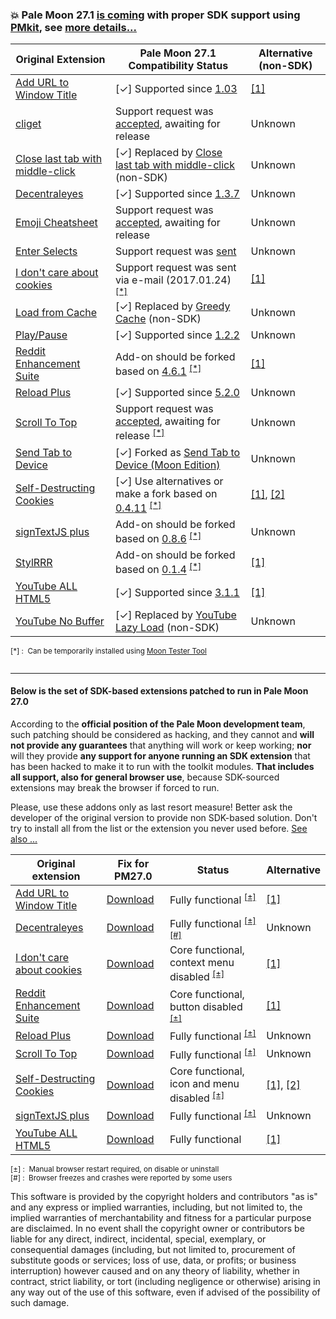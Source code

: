 ### :boom: Pale Moon 27.1 [is coming](http://www.palemoon.org/unstable/) with proper SDK support using [PMkit](https://github.com/JustOff/pm27-sdk-addons/blob/master/PMkit.md), see [more details...](https://forum.palemoon.org/viewtopic.php?p=103913#p103913)

| Original Extension | Pale Moon 27.1 Compatibility Status | Alternative (non-SDK) |
| -------------- | ----------------------------------- | ----------- |
| [Add URL to Window Title](https://addons.mozilla.org/addon/add-url-to-window-title/) | [✓] Supported since [1.03](https://addons.mozilla.org/en-US/firefox/addon/add-url-to-window-title/versions/1.03) | [[1]](https://addons.mozilla.org/addon/customize_titlebar_v2/) |
| [cliget](https://addons.mozilla.org/addon/cliget/) | Support request was [accepted](https://github.com/zaidka/cliget/pull/43), awaiting for release | Unknown |
| [Close last tab with middle-click](https://addons.mozilla.org/addon/close-last-tab-with-middle-/) | [✓] Replaced by [Close last tab with middle-click](https://forum.palemoon.org/viewtopic.php?p=99210#p99210) (non-SDK) | Unknown |
| [Decentraleyes](https://addons.mozilla.org/addon/decentraleyes/) | [✓] Supported since [1.3.7](https://addons.palemoon.org/extensions/decentraleyes/) | Unknown |
| [Emoji Cheatsheet](https://addons.mozilla.org/addon/emoji-cheatsheet/) | Support request was [accepted](https://github.com/johannhof/emoji-helper/pull/83), awaiting for release | Unknown |
| [Enter Selects](https://addons.mozilla.org/addon/enter-selects/) | Support request was [sent](https://github.com/Mardak/enterSelects/pull/17) | Unknown |
| [I don't care about cookies](https://addons.mozilla.org/addon/i-dont-care-about-cookies/) | Support request was sent via e-mail (2017.01.24) <sup>[[*]](#testing)</sup> | [[1]](https://www.kiboke-studio.hr/i-dont-care-about-cookies/abp/) |
| [Load from Cache](https://addons.mozilla.org/addon/load-from-cache/) | [✓] Replaced by [Greedy Cache](https://addons.palemoon.org/extensions/greedy-cache/) (non-SDK) | Unknown |
| [Play/Pause](https://addons.mozilla.org/en-US/firefox/addon/play-pause/) | [✓] Supported since [1.2.2](https://addons.mozilla.org/en-US/firefox/addon/play-pause/versions/1.2.2) | Unknown |
| [Reddit Enhancement Suite](https://addons.mozilla.org/addon/reddit-enhancement-suite/) | Add-on should be forked based on [4.6.1](https://addons.mozilla.org/en-US/firefox/addon/reddit-enhancement-suite/versions/4.6.1) <sup>[[*]](#testing)</sup> | [[1]](http://userscripts-mirror.org/scripts/show/82915) |
| [Reload Plus](https://addons.mozilla.org/addon/reload-plus/) | [✓] Supported since [5.2.0](https://addons.mozilla.org/en-US/firefox/addon/reload-plus/versions/5.2.0) | Unknown |
| [Scroll To Top](https://addons.mozilla.org/addon/scroll-to-top/) | Support request was [accepted](https://github.com/pratikabu/scrolltotop/pull/52), awaiting for release <sup>[[*]](#testing)</sup> | Unknown |
| [Send Tab to Device](https://addons.mozilla.org/addon/send-tab-to-device/) | [✓] Forked as [Send Tab to Device (Moon Edition)](https://github.com/JustOff/send-tab-to-device) | Unknown |
| [Self-Destructing Cookies](https://addons.mozilla.org/addon/self-destructing-cookies/) | [✓] Use alternatives or make a fork based on [0.4.11](https://addons.mozilla.org/en-US/firefox/addon/self-destructing-cookies/versions/0.4.11) <sup>[[*]](#testing)</sup> | [[1]](https://addons.mozilla.org/addon/cookies-exterminator/), [[2]](https://addons.palemoon.org/extensions/privacy-and-security/crush-those-cookies/) |
| [signTextJS plus](https://addons.mozilla.org/addon/signtextjs-plus/) | Add-on should be forked based on [0.8.6](https://addons.mozilla.org/en-US/firefox/addon/signtextjs-plus/versions/0.8.6) <sup>[[*]](#testing)</sup> | Unknown |
| [StylRRR](https://addons.mozilla.org/addon/stylrrr/) | Add-on should be forked based on [0.1.4](https://addons.mozilla.org/en-US/firefox/addon/stylrrr/versions/0.1.4) <sup>[[*]](#testing)</sup> | [[1]](https://addons.mozilla.org/addon/stylish/) |
| [YouTube ALL HTML5](https://addons.mozilla.org/addon/youtube-all-html5/) | [✓] Supported since  [3.1.1](https://addons.mozilla.org/en-US/firefox/addon/youtube-all-html5/versions/3.1.1) | [[1]](https://greasyfork.org/en/scripts/search?q=youtube) |
| [YouTube No Buffer](https://addons.mozilla.org/addon/youtube-no-buffer/) | [✓] Replaced by [YouTube Lazy Load](https://addons.palemoon.org/extensions/youtube-lazy-load/) (non-SDK) | Unknown |
<sup><a name="testing">[*]</a> : &nbsp;Can be temporarily installed using [Moon Tester Tool](https://addons.palemoon.org/extensions/moon-tester-tool/)<br><br><hr>

#### Below is the set of SDK-based extensions patched to run in Pale Moon 27.0

According to the **official position of the Pale Moon development team**, such patching should be considered as hacking, and they cannot and **will not provide any guarantees** that anything will work or keep working; **nor** will they provide **any support for anyone running an SDK extension** that has been hacked to make it to run with the toolkit modules. **That includes all support, also for general browser use**, because SDK-sourced extensions may break the browser if forced to run.

Please, use these addons only as last resort measure! Better ask the developer of the original version to provide non SDK-based solution. Don't try to install all from the list or the extension you never used before. [See also ...](https://forum.palemoon.org/viewtopic.php?f=16&t=13745)

| Original extension | Fix for PM27.0 | Status | Alternative |
| ------------------ | ------------ | ------ | ----------- |
| [Add URL to Window Title](https://addons.mozilla.org/addon/add-url-to-window-title/) | [Download](https://github.com/JustOff/pm27-sdk-addons/releases/download/0.0.1/add_url_to_window_title_advanced_keepass_usage-1.01-pm27.xpi) | Fully functional <sup>[[±]](#restart)</sup> | [[1]](https://addons.mozilla.org/addon/customize_titlebar_v2/) |
| [Decentraleyes](https://addons.mozilla.org/addon/decentraleyes/) | [Download](https://github.com/JustOff/pm27-sdk-addons/releases/download/0.0.1/decentraleyes-1.3.7-pm27.xpi) | Fully functional <sup>[[±]](#restart)</sup><sup>[[#]](#unstable)</sup> | Unknown |
| [I don't care about cookies](https://addons.mozilla.org/addon/i-dont-care-about-cookies/) | [Download](https://addons.palemoon.org/extensions/i-dont-care-about-cookies/) | Core functional, context menu disabled <sup>[[±]](#restart)</sup> | [[1]](https://www.kiboke-studio.hr/i-dont-care-about-cookies/abp/) |
| [Reddit Enhancement Suite](https://addons.mozilla.org/addon/reddit-enhancement-suite/) | [Download](https://github.com/JustOff/pm27-sdk-addons/releases/download/0.0.1/reddit_enhancement_suite-4.6.1-pm27.xpi) | Core functional, button disabled <sup>[[±]](#restart)</sup> | [[1]](http://userscripts-mirror.org/scripts/show/82915) |
| [Reload Plus](https://addons.mozilla.org/addon/reload-plus/) | [Download](https://github.com/JustOff/pm27-sdk-addons/releases/download/0.0.1/reload_plus-5.1.0-pm27.xpi) | Fully functional <sup>[[±]](#restart)</sup> | Unknown |
| [Scroll To Top](https://addons.mozilla.org/addon/scroll-to-top/) | [Download](https://github.com/JustOff/pm27-sdk-addons/releases/download/0.0.1/scroll_to_top-4.5.5-pm27.xpi) | Fully functional <sup>[[±]](#restart)</sup> | Unknown |
| [Self-Destructing Cookies](https://addons.mozilla.org/addon/self-destructing-cookies/) | [Download](https://github.com/JustOff/pm27-sdk-addons/releases/download/0.0.1/self_destructing_cookies-0.4.11-pm27.xpi) | Core functional, icon and menu disabled <sup>[[±]](#restart)</sup> | [[1]](https://addons.mozilla.org/addon/cookies-exterminator/), [[2]](https://addons.palemoon.org/extensions/privacy-and-security/crush-those-cookies/) |
| [signTextJS plus](https://addons.mozilla.org/addon/signtextjs-plus/) | [Download](https://github.com/JustOff/pm27-sdk-addons/releases/download/0.0.1/signtextjs_plus-0.8.6-pm.xpi) | Fully functional <sup>[[±]](#restart)</sup> | Unknown |
| [YouTube ALL HTML5](https://addons.mozilla.org/addon/youtube-all-html5/) | [Download](https://github.com/JustOff/pm27-sdk-addons/releases/download/0.0.1/youtube_all_html5-3.0.3-pm27.xpi) | Fully functional | [[1]](https://greasyfork.org/en/scripts/search?q=youtube) |
<sup><a name="restart">[±]</a> : &nbsp;Manual browser restart required, on disable or uninstall<br>
<a name="unstable">[#]</a> : &nbsp;Browser freezes and crashes were reported by some users</sup>

This software is provided by the copyright holders and contributors "as is" and any express or implied warranties, including, but not limited to, the implied warranties of merchantability and fitness for a particular purpose are disclaimed. In no event shall the copyright owner or contributors be liable for any direct, indirect, incidental, special, exemplary, or consequential damages (including, but not limited to, procurement of substitute goods or services; loss of use, data, or profits; or business interruption) however caused and on any theory of liability, whether in contract, strict liability, or tort (including negligence or otherwise) arising in any way out of the use of this software, even if advised of the possibility of such damage.
